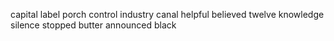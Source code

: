 capital label porch control industry canal helpful believed twelve knowledge silence stopped butter announced black